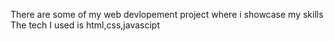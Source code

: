 There are some of my web devlopement project where i showcase my skills 
The tech I used is html,css,javascipt

